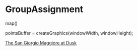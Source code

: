 # GroupAssignment
 
map()

pointsBuffer = createGraphics(windowWidth, windowHeight); 

[The San Giorgio Maggiore at Dusk](https://shonaliu.github.io/GroupAssignment/)